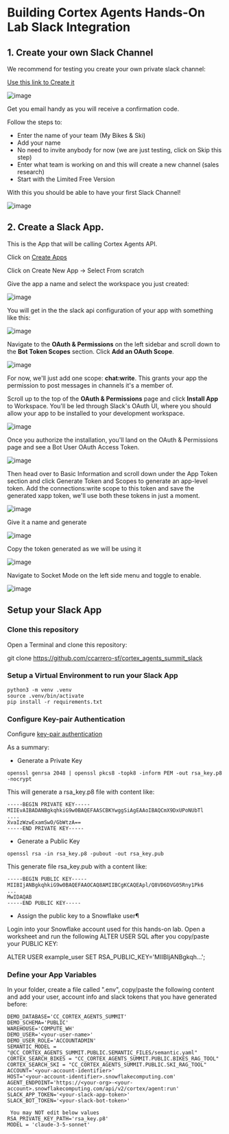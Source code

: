# Building Cortex Agents Hands-On Lab Slack Integration


## 1. Create your own Slack Channel

We recommend for testing you create your own private slack channel:

[Use this link to Create it](https://slack.com/get-started#create)

![image](img/11_slack_create.png)

Get you email handy as you will receive a confirmation code.

Follow the steps to:

- Enter the name of your team (My Bikes & Ski)
- Add your name
- No need to invite anybody for now (we are just testing, click on Skip this step)
- Enter what team is working on and this will create a new channel (sales research)
- Start with the Limited Free Version

With this you should be able to have your first Slack Channel!

![image](img/12_slack_channel.png)

## 2. Create a Slack App.

This is the App that will be calling Cortex Agents API.

Click on [Create Apps](https://api.slack.com/apps?new_app=1)

Click on Create New App -> Select From scratch

Give the app a name and select the workspace you just created:

![image](img/13_create_app.png)

You will get in the the slack api configuration of your app with something like this:

![image](img/14_slack_api.png)

Navigate to the **OAuth & Permissions** on the left sidebar and scroll down to the **Bot Token Scopes** section. Click **Add an OAuth Scope**.

![image](img/15_bot_token.png)

For now, we'll just add one scope: **chat:write**. This grants your app the permission to post messages in channels it's a member of.

Scroll up to the top of the **OAuth & Permissions** page and click **Install App** to Workspace. You'll be led through Slack's OAuth UI, where you should allow your app to be installed to your development workspace.

![image](img/16_oauth_tokens.png)

Once you authorize the installation, you'll land on the OAuth & Permissions page and see a Bot User OAuth Access Token.

![image](img/17_authorized.png)

Then head over to Basic Information and scroll down under the App Token section and click Generate Token and Scopes to generate an app-level token. Add the connections:write scope to this token and save the generated xapp token, we'll use both these tokens in just a moment.

![image](img/18_generate_token.png)

Give it a name and generate

![image](img/19_app_token.png)

Copy the token generated as we will be using it

![image](img/20_copy_token.png)

Navigate to Socket Mode on the left side menu and toggle to enable.

![image](img/21_socket_mode.png)

## Setup your Slack App
### Clone this repository

Open a Terminal and clone this repository:

git clone https://github.com/ccarrero-sf/cortex_agents_summit_slack

### Setup a Virtual Environment to run your Slack App

```code
python3 -m venv .venv  
source .venv/bin/activate  
pip install -r requirements.txt
```
### Configure Key-pair Authentication 

Configure [key-pair authentication](https://docs.snowflake.com/user-guide/key-pair-auth?_fsi=ntnJOu8E&_fsi=ntnJOu8E&_fsi=ntnJOu8E#configuring-key-pair-authentication)

As a summary:

- Generate a Private Key

```code
openssl genrsa 2048 | openssl pkcs8 -topk8 -inform PEM -out rsa_key.p8 -nocrypt
```

This will generate a rsa_key.p8 file with content like:

```code
-----BEGIN PRIVATE KEY-----
MIIEvAIBADANBgkqhkiG9w0BAQEFAASCBKYwggSiAgEAAoIBAQCmX9DxUPoNUbTl
....
XvaIzWzwExamSwO/GbWtzA==
-----END PRIVATE KEY-----
```

- Generate a Public Key

```code
openssl rsa -in rsa_key.p8 -pubout -out rsa_key.pub
```

This generate file rsa_key.pub with a content like:

```code
-----BEGIN PUBLIC KEY-----
MIIBIjANBgkqhkiG9w0BAQEFAAOCAQ8AMIIBCgKCAQEApl/Q8VD6DVG05Rny1Pk6
...
MwIDAQAB
-----END PUBLIC KEY-----
```

- Assign the public key to a Snowflake user¶

Login into your Snowflake account used for this hands-on lab. Open a worksheet and run the following ALTER USER SQL after you copy/paste your PUBLIC KEY:

ALTER USER example_user SET RSA_PUBLIC_KEY='MIIBIjANBgkqh...';

### Define your App Variables

In your folder, create a file called ".env", copy/paste the following content and add your user, account info and slack tokens that you have generated before:

```code
DEMO_DATABASE='CC_CORTEX_AGENTS_SUMMIT'
DEMO_SCHEMA='PUBLIC'
WAREHOUSE='COMPUTE_WH'
DEMO_USER='<your-user-name>'
DEMO_USER_ROLE='ACCOUNTADMIN'
SEMANTIC_MODEL = "@CC_CORTEX_AGENTS_SUMMIT.PUBLIC.SEMANTIC_FILES/semantic.yaml"
CORTEX_SEARCH_BIKES = "CC_CORTEX_AGENTS_SUMMIT.PUBLIC.BIKES_RAG_TOOL"
CORTEX_SEARCH_SKI = "CC_CORTEX_AGENTS_SUMMIT.PUBLIC.SKI_RAG_TOOL"
ACCOUNT='<your-account-identifier>'
HOST='<your-account-identifier>.snowflakecomputing.com'
AGENT_ENDPOINT='https://<your-org>-<your-account>.snowflakecomputing.com/api/v2/cortex/agent:run'
SLACK_APP_TOKEN='<your-slack-app-token>'
SLACK_BOT_TOKEN='<your-slack-bot-token>'
      
 You may NOT edit below values  
RSA_PRIVATE_KEY_PATH='rsa_key.p8'
MODEL = 'claude-3-5-sonnet'
```




